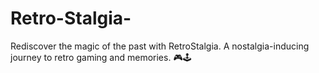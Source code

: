 # Retro-Stalgia-
  Rediscover the magic of the past with RetroStalgia. A nostalgia-inducing journey to retro gaming and memories. 🎮🕹️
